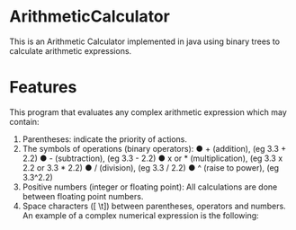 # ArithmeticCalculator

This is an Arithmetic Calculator implemented in java using binary trees to calculate arithmetic expressions.

# Features 

This program  that evaluates any complex arithmetic expression which may contain:
1. Parentheses: indicate the priority of actions.
2. The symbols of operations (binary operators):
    ●  + (addition), (eg 3.3 + 2.2)
    ●  - (subtraction), (eg 3.3 - 2.2)
    ●  x or * (multiplication), (eg 3.3 x 2.2 or 3.3 * 2.2)
    ●  / (division), (eg 3.3 / 2.2)
    ●  ^ (raise to power), (eg 3.3^2.2)
4. Positive numbers (integer or floating point): All calculations are done
between floating point numbers.
5. Space characters ([ \t]) between parentheses, operators and numbers.
An example of a complex numerical expression is the following:
